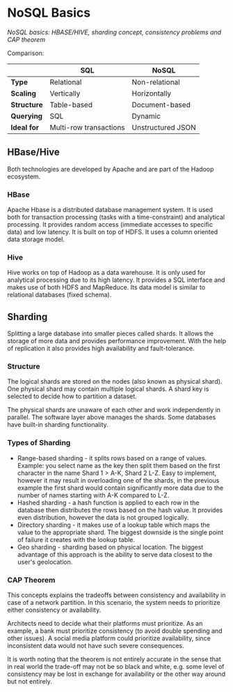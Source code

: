 # NoSQL Basics

_NoSQL basics: HBASE/HIVE, sharding concept, consistency problems and CAP theorem_

Comparison:

|               | **SQL**                | **NoSQL**         |
|---------------|------------------------|-------------------|
| **Type**      | Relational             | Non-relational    |
| **Scaling**   | Vertically             | Horizontally      |
| **Structure** | Table-based            | Document-based    |
| **Querying**  | SQL                    | Dynamic           |
| **Ideal for** | Multi-row transactions | Unstructured JSON |

## HBase/Hive

Both technologies are developed by Apache and are part of the Hadoop ecosystem.

### HBase

Apache Hbase is a distributed database management system. It is used both for transaction processing (tasks with a time-constraint) and analytical processing. It provides random access (immediate accesses to specific data) and low latency. It is built on top of HDFS. It uses a column oriented data storage model.

### Hive

Hive works on top of Hadoop as a data warehouse. It is only used for analytical processing due to its high latency. It provides a SQL interface and makes use of both HDFS and MapReduce. Its data model is similar to relational databases (fixed schema).

## Sharding

Splitting a large database into smaller pieces called shards. It allows the storage of more data and provides performance improvement. With the help of replication it also provides high availability and fault-tolerance.


### Structure

The logical shards are stored on the nodes (also known as physical shard). One physical shard may contain multiple logical shards. A shard key is selected to decide how to partition a dataset.

The physical shards are unaware of each other and work independently in parallel. The software layer above manages the shards. Some databases have built-in sharding functionality.

### Types of Sharding

* Range-based sharding - it splits rows based on a range of values. Example: you select name as the key then split them based on the first character in the name Shard 1 > A-K, Shard 2 L-Z. Easy to implement, however it may result in overloading one of the shards, in the previous example the first shard would contain significantly more data due to the number of names starting with A-K compared to L-Z.
* Hashed sharding - a hash function is applied to each row in the database then distributes the rows based on the hash value. It provides even distribution, however the data is not grouped logically.
* Directory sharding - it makes use of a lookup table which maps the value to the appropriate shard. The biggest downside is the single point of failure it creates with the lookup table.
* Geo sharding - sharding based on physical location. The biggest advantage of this approach is the ability to serve data closest to the user's geolocation.

### CAP Theorem

This concepts explains the tradeoffs between consistency and availability in case of a network partition. In this scenario, the system needs to prioritize either consistency or availability.

Architects need to decide what their platforms must prioritize. As an example, a bank must prioritize consistency (to avoid double spending and other issues). A social media platform could prioritize availability, since inconsistent data would not have such severe consequences.

It is worth noting that the theorem is not entirely accurate in the sense that in real world the trade-off may not be so black and white, e.g. some level of consistency may be lost in exchange for availability or the other way around but not entirely.
